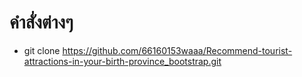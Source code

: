 # คำสั่งต่างๆ
- git clone https://github.com/66160153waaa/Recommend-tourist-attractions-in-your-birth-province_bootstrap.git